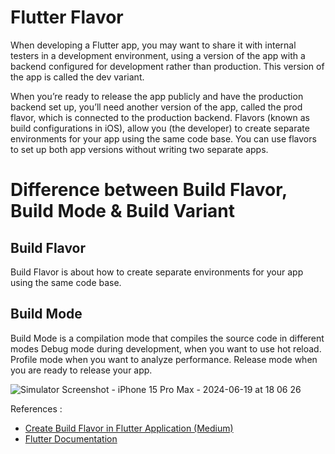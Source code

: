 # Flutter Flavor

When developing a Flutter app, you may want to share it with internal testers in a development environment, using a version of the app with a backend configured for development rather than production. This version of the app is called the dev variant.

When you’re ready to release the app publicly and have the production backend set up, you’ll need another version of the app, called the prod flavor, which is connected to the production backend.
Flavors (known as build configurations in iOS), allow you (the developer) to create separate environments for your app using the same code base. You can use flavors to set up both app versions without writing two separate apps.

# Difference between Build Flavor, Build Mode & Build Variant

## Build Flavor
Build Flavor is about how to create separate environments for your app using the same code base.

## Build Mode
Build Mode is a compilation mode that compiles the source code in different modes
Debug mode during development, when you want to use hot reload.
Profile mode when you want to analyze performance.
Release mode when you are ready to release your app.

![Simulator Screenshot - iPhone 15 Pro Max - 2024-06-19 at 18 06 26](https://github.com/sumit-android-dev/flutter_flavor/assets/84369514/5f7aaf7a-417e-42e8-9a74-e010301cb268)

References :

- [Create Build Flavor in Flutter Application (Medium)](https://dwirandyh.medium.com/create-build-flavor-in-flutter-application-ios-android-fb35a81a9fac)
- [Flutter Documentation](https://docs.flutter.dev/deployment/flavors)

